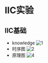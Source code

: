 # IIC实验
## IIC基础
- knowledge
![1](https://github.com/user-attachments/assets/96884586-73ab-408f-99d2-bbf14f512fb4)
- 时序图
![2](https://github.com/user-attachments/assets/179c25a8-2569-4dc0-827b-8f23cd4484ae)
- 原理图
![4](https://github.com/user-attachments/assets/3a530fe1-219a-4307-94b1-d4f775a125cd)

